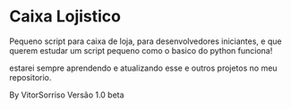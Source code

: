 # Caixa Lojistico

Pequeno script para caixa de loja, para desenvolvedores iniciantes, e que querem estudar um script pequeno como o basico do python funciona!

estarei sempre aprendendo e atualizando esse e outros projetos no meu repositorio.

By VitorSorriso
Versão 1.0 beta
